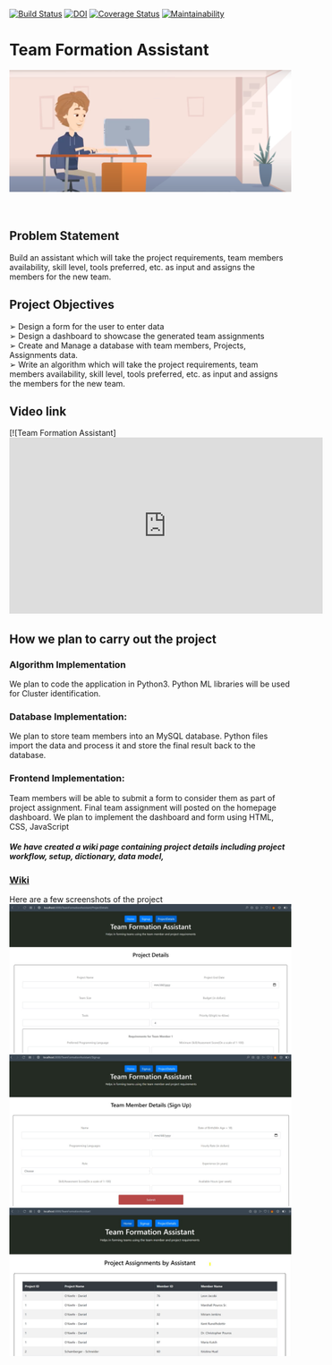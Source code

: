 [![Build Status](https://travis-ci.com/TripSage/TeamFormationAssistant.svg?branch=master)](https://travis-ci.com/TripSage/TeamFormationAssistant)
[![DOI](https://zenodo.org/badge/DOI/10.5281/zenodo.4135147.svg)](https://doi.org/10.5281/zenodo.4135147)
[![Coverage Status](https://coveralls.io/repos/github/TripSage/TeamFormationAssistant/badge.svg?branch=master)](https://coveralls.io/github/TripSage/TeamFormationAssistant?branch=master)
[![Maintainability](https://api.codeclimate.com/v1/badges/12e167617376b4d23a0a/maintainability)](https://codeclimate.com/github/TripSage/TeamFormationAssistant/maintainability)
# Team Formation Assistant

[<img src = "https://github.com/TripSage/TeamFormationAssistant/blob/master/Assets/Video.png">](https://youtu.be/jtYDAEjDmlM)
</br>
</br>
</br>

## Problem Statement              
Build an assistant which will take the project requirements, team members
availability, skill level, tools preferred, etc. as input and assigns the members for
the new team.
<br/>
## Project Objectives
➢ Design a form for the user to enter data<br/>
➢ Design a dashboard to showcase the generated team assignments<br/>
➢ Create and Manage a database with team members, Projects, Assignments
data.<br/>
➢ Write an algorithm which will take the project requirements, team
members availability, skill level, tools preferred, etc. as input and assigns
the members for the new team.<br/>
## Video link
[![Team Formation Assistant]<iframe width="560" height="315" src="https://www.youtube.com/embed/jtYDAEjDmlM" frameborder="0" allow="accelerometer; autoplay; clipboard-write; encrypted-media; gyroscope; picture-in-picture" allowfullscreen></iframe>
## How we plan to carry out the project
### Algorithm Implementation
We plan to code the application in Python3. Python ML libraries will be used for
Cluster identification.<br/>
### Database Implementation:
We plan to store team members into an MySQL database. Python files import the
data and process it and store the final result back to the database.<br/>
### Frontend Implementation:
Team members will be able to submit a form to consider them as part of project
assignment.
Final team assignment will posted on the homepage dashboard. We plan to
implement the dashboard and form using HTML, CSS, JavaScript

##### We have created a wiki page containing project details including project workflow, setup, dictionary, data model, 
### [Wiki](https://github.com/TripSage/TeamFormationAssistant/wiki)

Here are a few screenshots of the project<br>
![](https://github.com/TripSage/TeamFormationAssistant/blob/master/Assets/ss1.jpeg)<br>
![](https://github.com/TripSage/TeamFormationAssistant/blob/master/Assets/ss2.jpeg)<br>
![](https://github.com/TripSage/TeamFormationAssistant/blob/master/Assets/ss3.jpeg)


